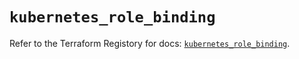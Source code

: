 # `kubernetes_role_binding`

Refer to the Terraform Registory for docs: [`kubernetes_role_binding`](https://registry.terraform.io/providers/hashicorp/kubernetes/2.21.0/docs/resources/role_binding).
